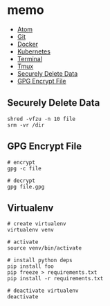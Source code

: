 # memo
- [Atom](./atom.md)
- [Git](./git.md)
- [Docker](./docker.md)
- [Kubernetes](./kubernetes.md)
- [Terminal](./terminal.md)
- [Tmux](./tmux.md)
- [Securely Delete Data](#securely-delete-data)
- [GPG Encrypt File](#gpg-encrypt-file)

## Securely Delete Data
```
shred -vfzu -n 10 file
srm -vr /dir
```

## GPG Encrypt File
```
# encrypt
gpg -c file

# decrypt
gpg file.gpg
```

## Virtualenv
```
# create virtualenv
virtualenv venv

# activate
source venv/bin/activate

# install python deps
pip install foo
pip freeze > requirements.txt
pip install -r requirements.txt

# deactivate virtualenv
deactivate
```
